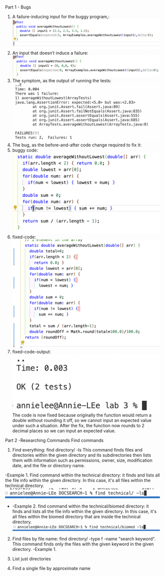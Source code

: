Part 1 - Bugs
1. A failure-inducing input for the buggy program,:![Image](lab3-1.png)
2. An input that doesn’t induce a failure:![Image](noerror.png)
3. The symptom, as the output of running the tests: ![Image](symptom.png)
4. The bug, as the before-and-after code change required to fix it:
5. buggy code:![Image](buggycode.png)
6. fixed-code:![Image](fixedcode.png)
7. fixed-code-output:![Image](fixedoutput.png)
   The code is now fixed because originally the function would return a double without rounding it off, so we cannot input an expected value under such a situation. After the fix, the function now rounds to 2 decimal places so we can input an expected value.
   
Part 2 -Researching Commands
Find commands
1. Find everything: find  directory/ -ls 
This command finds files and directories within the given directory and its subdirectories then lists them with information such as permissions, owner, size, modification date, and the file or directory name.

-Example 1. Find command within the technical directory: it finds and lists all the file info within the given directory. In this case, it's all files within the technical directory. 
  ![Image](lstechnical.png)
- -Example 2. find command within the technical/biomed directory: it finds and lists all the file info within the given directory. In this case, it's all files within the biomed directory that are inside the technical directory.
  ![Image](lsbiomed.png)

 2. Find files by file name: find directory/ -type f -name "search keyword".
    This command finds only the files with the given keyword in the given directory. 
-Example 1.

4.  List just directories
5. Find a single file by approximate name
